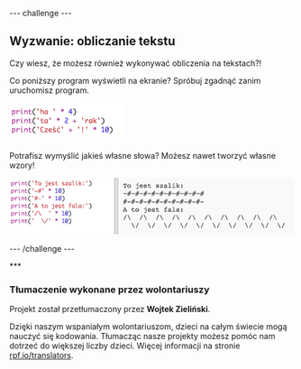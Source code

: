 --- challenge ---

## Wyzwanie: obliczanie tekstu

Czy wiesz, że możesz również wykonywać obliczenia na tekstach?!

Co poniższy program wyświetli na ekranie? Spróbuj zgadnąć zanim uruchomisz program.

![screenshot](images/me-text-calc.png)

Potrafisz wymyślić jakieś własne słowa? Możesz nawet tworzyć własne wzory!

![screenshot](images/me-patterns.png)

--- /challenge ---

\*\*\*

### Tłumaczenie wykonane przez wolontariuszy

Projekt został przetłumaczony przez **Wojtek Zieliński**.

Dzięki naszym wspaniałym wolontariuszom, dzieci na całym świecie mogą nauczyć się kodowania. Tłumacząc nasze projekty możesz pomóc nam dotrzeć do większej liczby dzieci. Więcej informacji na stronie [rpf.io/translators](https://rpf.io/translators).
